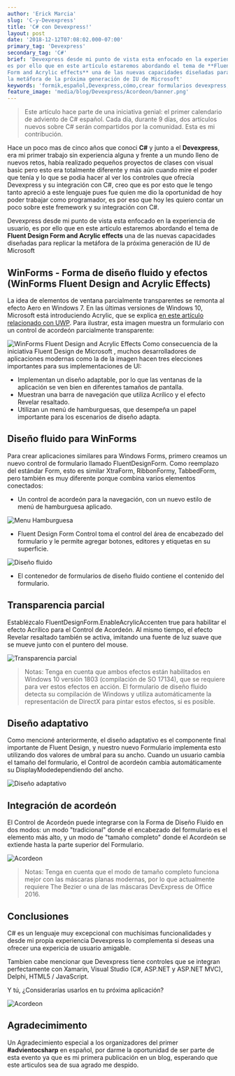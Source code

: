 ```yaml
---
author: 'Erick Marcia'
slug: 'C-y-Devexpress'
title: 'C# con Devexpress!'
layout: post
date: '2018-12-12T07:08:02.000-07:00'
primary_tag: 'Devexpress'
secondary_tag: 'C#'
brief: 'Devexpress desde mi punto de vista esta enfocado en la experiencia de usuario,
es por ello que en este artículo estaremos abordando el tema de **Fluent Design
Form and Acrylic effects** una de las nuevas capacidades diseñadas para replicar
la metáfora de la próxima generación de IU de Microsoft'
keywords: 'formik,español,Devexpress,cómo,crear formularios devexpress,C# y DevExpress,blog'
feature_image: 'media/blog/Devexpress/Acordeon/banner.png'
---
```


<!-- ![Acordeon](media/blog/Devexpress/Acordeon/banner.png) -->

> Este artículo hace parte de una iniciativa genial: el primer calendario de
> adviento de C# español. Cada día, durante 9 días, dos artículos nuevos sobre
> C# serán compartidos por la comunidad. Esta es mi contribución.

Hace un poco mas de cinco años que conoci **C#** y junto a el **Devexpress**,
era mi primer trabajo sin experiencia alguna y frente a un mundo lleno de nuevos
retos, había realizado pequeños proyectos de clases con visual basic pero esto
era totalmente diferente y más aún cuando mire el poder que tenía y lo que se
podia hacer al ver los controles que ofrecía Devexpress y su integración con C#,
creo que es por esto que le tengo tanto apreció a este lenguaje pues fue quien
me dio la oportunidad de hoy poder trabajar como programador, es por eso que hoy
les quiero contar un poco sobre este fremework y su integración con C#.

Devexpress desde mi punto de vista esta enfocado en la experiencia de usuario,
es por ello que en este artículo estaremos abordando el tema de **Fluent Design
Form and Acrylic effects** una de las nuevas capacidades diseñadas para replicar
la metáfora de la próxima generación de IU de Microsoft

## WinForms - Forma de diseño fluido y efectos (WinForms Fluent Design and Acrylic Effects)

La idea de elementos de ventana parcialmente transparentes se remonta al efecto
Aero en Windows 7. En las últimas versiones de Windows 10, Microsoft está
introduciendo Acrylic, que se explica
[en este artículo relacionado con UWP](https://docs.microsoft.com/en-us/windows/uwp/design/style/acrylic).
Para ilustrar, esta imagen muestra un formulario con un control de acordeón
parcialmente transparente:

![WinForms Fluent Design and Acrylic Effects](media/blog/Devexpress/Acordeon/winforms-fluent-form.png)
Como consecuencia de la iniciativa Fluent Design de Microsoft , muchos
desarrolladores de aplicaciones modernas como la de la imagen hacen tres
elecciones importantes para sus implementaciones de UI:

-   Implementan un diseño adaptable, por lo que las ventanas de la aplicación se
    ven bien en diferentes tamaños de pantalla.
-   Muestran una barra de navegación que utiliza Acrílico y el efecto Revelar
    resaltado.
-   Utilizan un menú de hamburguesas, que desempeña un papel importante para los
    escenarios de diseño adapta.

## Diseño fluido para WinForms

Para crear aplicaciones similares para Windows Forms, primero creamos un nuevo
control de formulario llamado FluentDesignForm. Como reemplazo del estándar
Form, esto es similar XtraForm, RibbonFormy, TabbedForm, pero también es muy
diferente porque combina varios elementos conectados:

-   Un control de acordeón para la navegación, con un nuevo estilo de menú de
    hamburguesa aplicado.

![Menu Hamburguesa](media/blog/Devexpress/Acordeon/Menu.png)

-   Fluent Design Form Control toma el control del área de encabezado del
    formulario y le permite agregar botones, editores y etiquetas en su
    superficie.

![Diseño fluido](media/blog/Devexpress/Acordeon/elements.png)

-   El contenedor de formularios de diseño fluido contiene el contenido del
    formulario.

## Transparencia parcial

Establézcalo FluentDesignForm.EnableAcrylicAccenten true para habilitar el
efecto Acrílico para el Control de Acordeón. Al mismo tiempo, el efecto Revelar
resaltado también se activa, imitando una fuente de luz suave que se mueve junto
con el puntero del mouse.

![Transparencia parcial](media/blog/Devexpress/Acordeon/transparencia.gif)

> Notas: Tenga en cuenta que ambos efectos están habilitados en Windows 10
> versión 1803 (compilación de SO 17134), que se requiere para ver estos efectos
> en acción. El formulario de diseño fluido detecta su compilación de Windows y
> utiliza automáticamente la representación de DirectX para pintar estos
> efectos, si es posible.

## Diseño adaptativo

Como mencioné anteriormente, el diseño adaptativo es el componente final
importante de Fluent Design, y nuestro nuevo Formulario implementa esto
utilizando dos valores de umbral para su ancho. Cuando un usuario cambia el
tamaño del formulario, el Control de acordeón cambia automáticamente su
DisplayModedependiendo del ancho.

![Diseño adaptativo](media/blog/Devexpress/Acordeon/resize.gif)

## Integración de acordeón

El Control de Acordeón puede integrarse con la Forma de Diseño Fluido en dos
modos: un modo "tradicional" donde el encabezado del formulario es el elemento
más alto, y un modo de "tamaño completo" donde el Acordeón se extiende hasta la
parte superior del Formulario.

![Acordeon](media/blog/Devexpress/Acordeon/acordeon.png)

> Notas: Tenga en cuenta que el modo de tamaño completo funciona mejor con las
> máscaras planas modernas, por lo que actualmente requiere The Bezier o una de
> las máscaras DevExpress de Office 2016.

## Conclusiones

C# es un lenguaje muy excepcional con muchísimas funcionalidades y desde mi
propia experiencia Devexpress lo complementa si deseas una ofrecer una expericia
de usuario amigable.

Tambien cabe mencionar que Devexpress tiene controles que se integran
perfectamente con Xamarin, Visual Studio (C#, ASP.NET y ASP.NET MVC), Delphi,
HTML5 / JavaScript.

Y tú, ¿Considerarías usarlos en tu próxima aplicación?

![Acordeon](media/blog/Devexpress/Acordeon/images.jpg)

## Agradecimimento

Un Agradecimiento especial a los organizadores del primer **#advientocsharp** en
español, por darme la oportunidad de ser parte de esta evento ya que es mi
primera publicación en un blog, esperando que este articulos sea de sua agrado
me despido.
